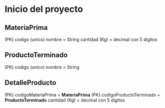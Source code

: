 # Inicio del proyecto

## MateriaPrima 
(PK) codigo (unico) 
nombre = String 
cantidad (Kg) = decimal con 5 digitos

## ProductoTerminado
(PK) codigo (unico)
nombre = String 

## DetalleProducto
(PK) codigoMateriaPrima = **MateriaPrima**
(PK) codigoProductoTerminado = **ProductoTerminado**
cantidad (Kg) = decimal con 5 digitos